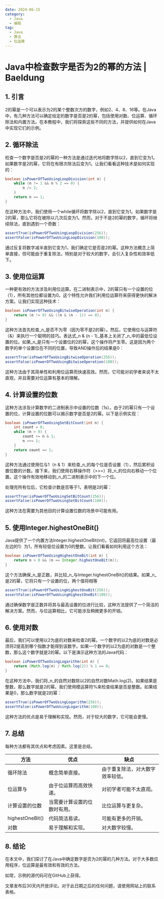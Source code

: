```yaml
---
date: 2024-06-15
category:
  - Java
  - 编程
tag:
  - Java
  - 算法
  - 位运算
---
```

# Java中检查数字是否为2的幂的方法 | Baeldung

## 1. 引言

2的幂是一个可以表示为2的某个整数次方的数字，例如2、4、8、16等。在Java中，有几种方法可以确定给定的数字是否是2的幂，包括使用对数、位运算、循环除法和内置方法。在本教程中，我们将探索这些不同的方法，并提供如何在Java中实现它们的示例。

## 2. 循环除法

检查一个数字是否是2的幂的一种方法是通过迭代地将数字除以2，直到它变为1。如果数字是2的幂，它将在有限次除法后变为1。让我们看看这种技术是如何实现的：

```java
boolean isPowerOfTwoUsingLoopDivision(int n) {
    while (n != 1 && n % 2 == 0) {
        n /= 2;
    }
    return n == 1;
}
```

在这种方法中，我们使用一个while循环将数字除以2，直到它变为1。如果数字是2的幂，那么它将在被除以几次后变为1。然而，对于不是2的幂的数字，循环将继续除法，直到遇到一个奇数：

```java
assertTrue(isPowerOfTwoUsingLoopDivision(256));
assertFalse(isPowerOfTwoUsingLoopDivision(100));
```

通过反复将数字减半直到它变为1，我们确定它是否是2的幂。这种方法概念上简单直接，但可能由于重复除法，特别是对于较大的数字，会引入复杂性和效率低下。

## 3. 使用位运算

一种更有效的方法涉及利用位运算。在二进制表示中，2的幂只有一个设置的位（1），所有其他位都设置为0。这个特性允许我们利用位运算符来获得更快的解决方案。让我们实现这种技术：

```java
boolean isPowerOfTwoUsingBitwiseOperation(int n) {
    return (n != 0) && ((n & (n - 1)) == 0);
}
```

这种方法首先检查_n_是否不为零（因为零不是2的幂）。然后，它使用位与运算符（&）来执行一个聪明的技巧。表达式_n & (n - 1)_基本上关闭了_n_中的最低位设置的位。如果_n_是只有一个设置位的2的幂，这个操作将产生零。这是因为两个数字的单个设置位在不同的位置，导致AND操作后的结果是0：

```java
assertTrue(isPowerOfTwoUsingBitwiseOperation(256));
assertFalse(isPowerOfTwoUsingBitwiseOperation(100));
```

这种方法由于其简单性和利用位运算而快速高效。然而，它可能对初学者来说不太直观，并且需要对位运算有基本的理解。

## 4. 计算设置的位数

这种方法涉及计算数字的二进制表示中设置的位数（1s）。由于2的幂只有一个设置的位，计算设置的位数可以揭示数字是否是2的幂。以下是示例实现：

```java
boolean isPowerOfTwoUsingSetBitCount(int n) {
    int count = 0;
    while (n > 0) {
        count += n & 1;
        n >>= 1;
    }
    return count == 1;
}
```

这种方法通过使用位与1（n & 1）来检查_n_的每个位是否设置（1），然后累积设置位数的计数。接下来，我们使用右移操作符（>>=）将_n_的位向右移动一个位置。这个操作有效地移动到_n_的二进制表示中的下一个位。

处理完所有位后，它检查计数是否等于1，表明是2的幂：

```java
assertTrue(isPowerOfTwoUsingSetBitCount(256));
assertFalse(isPowerOfTwoUsingSetBitCount(100));
```

这种方法在需要为其他目的计算设置位数的场景中可能有用。

## 5. 使用Integer.highestOneBit()

Java提供了一个内置方法Integer.highestOneBit(int)，它返回将最高位设置（最左边的1）为1，所有较低位设置为0的整数。让我们看看如何利用这个方法：

```java
boolean isPowerOfTwoUsingHighestOneBit(int n) {
    return n > 0 && (n == Integer.highestOneBit(n));
}
```

这个方法确保_n_是正数，并比较_n_与Integer.highestOneBit()的结果。如果_n_是2的幂，它将只有一个设置的位，两个值将相等

```java
assertTrue(isPowerOfTwoUsingHighestOneBit(256));
assertFalse(isPowerOfTwoUsingHighestOneBit(100));
```

通过确保数字是正数并将其与最高设置的位进行比较，这种方法提供了一个简洁的解决方案。然而，与位运算相比，它可能涉及稍微更多的开销。

## 6. 使用对数

最后，我们可以使用以2为底的对数来检查2的幂。一个数字的以2为底的对数是必须将2提高到哪个指数才能得到该数字。如果一个数字的以2为底的对数是一个整数，那么这个数字就是2的幂。以下是演示这种方法的Java代码：

```java
boolean isPowerOfTwoUsingLogarithm(int n) {
    return (Math.log(n) / Math.log(2)) % 1 == 0;
}
```

在这种方法中，我们将_n_的自然对数除以2的自然对数Math.log(2)。如果结果是整数，那么数字就是2的幂。我们使用模运算符%来检查结果是否是整数。如果结果是0，那么数字就是2的幂：

```java
assertTrue(isPowerOfTwoUsingLogarithm(256));
assertFalse(isPowerOfTwoUsingLogarithm(100));
```

这种方法的优点是易于理解和实现。然而，对于较大的数字，它可能会更慢。

## 7. 总结

每种方法都有其优点和考虑因素。这里是总结。

| 方法   | 优点                           | 缺点                                       |
| ------ | ------------------------------ | ------------------------------------------ |
| 循环除法 | 概念简单直接。               | 由于重复除法，对大数字效率较低。        |
| 位运算与 | 由于位运算而高效快速。       | 对初学者可能不太直观。                   |
| 计算设置的位数 | 当需要计算设置的位数时有用。 | 比位运算与更复杂。                       |
| highestOneBit() | 代码简洁易读。           | 可能有更多的开销。                         |
| 对数   | 易于理解和实现。             | 对大数字较慢。                             |

## 8. 结论

在本文中，我们探讨了在Java中确定数字是否为2的幂的几种方法。对于大多数应用程序，位运算是最有效和有效的方法。

如常，示例的源代码可在GitHub上获得。

文章发布后30天内开放评论。对于此日期之后的任何问题，请使用网站上的联系表格。